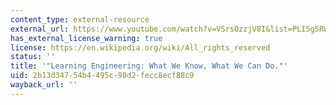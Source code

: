```yaml
---
content_type: external-resource
external_url: https://www.youtube.com/watch?v=VSrsOzzjV8I&list=PLI5g5RWpdCgdfwFpqpY9sQpnxKtatHoX4&index=4
has_external_license_warning: true
license: https://en.wikipedia.org/wiki/All_rights_reserved
status: ''
title: '"Learning Engineering: What We Know, What We Can Do."'
uid: 2b13d347-54b4-495c-98d2-fecc8ecf88c9
wayback_url: ''
---
```

